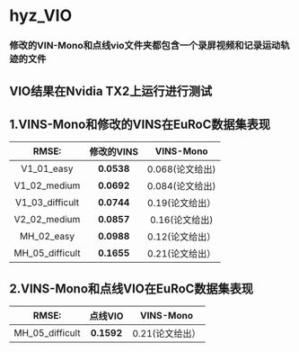 # hyz_VIO
### 修改的VIN-Mono和点线vio文件夹都包含一个录屏视频和记录运动轨迹的文件
## VIO结果在Nvidia TX2上运行进行测试
## 1.VINS-Mono和修改的VINS在EuRoC数据集表现

| RMSE:             |     修改的VINS    |        VINS-Mono  |
| :---------------: | :---------------: | :---------------: |
| V1_01_easy        |     **0.0538**        |    0.068(论文给出) |
| V1_02_medium      |     **0.0692**        |    0.084(论文给出) |
| V1_03_difficult   |     **0.0744**        |    0.19(论文给出） |
| V2_02_medium      |     **0.0857**        |    0.16(论文给出)  |
| MH_02_easy        |     **0.0988**        |    0.12(论文给出） |
| MH_05_difficult   |     **0.1655**        |    0.21(论文给出） |

## 2.VINS-Mono和点线VIO在EuRoC数据集表现

| RMSE:             |     点线VIO       |      VINS-Mono   |
| :---------------: | :---------------: | :---------------: |
| MH_05_difficult   |      **0.1592**       |     0.21(论文给出）|

